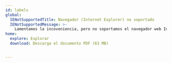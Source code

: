 ```yaml
---
id: labels
global:
  IENotSupportedTitle: Navegador (Internet Explorer) no soportado
  IENotSupportedMessage: >-
    Lamentamos la incoveniencia, pero no soportamos el navegador web Internet Explorer en esta página web. Para una mejor experiencia, recomendamos utilizar Chrome, Firefox, Safari o Edge.
home:
  explore: Explorar
  download: Descarga el documento PDF (63 MB)


---
```

